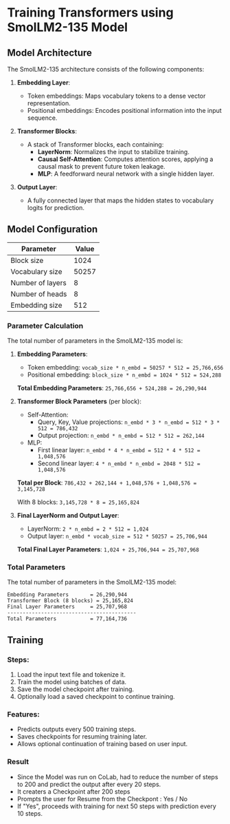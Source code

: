 # Training Transformers using SmolLM2-135 Model

## Model Architecture
The SmolLM2-135 architecture consists of the following components:

1. **Embedding Layer**:
   - Token embeddings: Maps vocabulary tokens to a dense vector representation.
   - Positional embeddings: Encodes positional information into the input sequence.

2. **Transformer Blocks**:
   - A stack of Transformer blocks, each containing:
     - **LayerNorm**: Normalizes the input to stabilize training.
     - **Causal Self-Attention**: Computes attention scores, applying a causal mask to prevent future token leakage.
     - **MLP**: A feedforward neural network with a single hidden layer.

3. **Output Layer**:
   - A fully connected layer that maps the hidden states to vocabulary logits for prediction.

## Model Configuration
| Parameter         | Value |
|-------------------|-------|
| Block size        | 1024  |
| Vocabulary size   | 50257 |
| Number of layers  | 8     |
| Number of heads   | 8     |
| Embedding size    | 512   |

### Parameter Calculation
The total number of parameters in the SmolLM2-135 model is:

1. **Embedding Parameters**:
   - Token embedding: `vocab_size * n_embd = 50257 * 512 = 25,766,656`
   - Positional embedding: `block_size * n_embd = 1024 * 512 = 524,288`

   **Total Embedding Parameters**: `25,766,656 + 524,288 = 26,290,944`

2. **Transformer Block Parameters** (per block):
   - Self-Attention:
     - Query, Key, Value projections: `n_embd * 3 * n_embd = 512 * 3 * 512 = 786,432`
     - Output projection: `n_embd * n_embd = 512 * 512 = 262,144`
   - MLP:
     - First linear layer: `n_embd * 4 * n_embd = 512 * 4 * 512 = 1,048,576`
     - Second linear layer: `4 * n_embd * n_embd = 2048 * 512 = 1,048,576`

   **Total per Block**: `786,432 + 262,144 + 1,048,576 + 1,048,576 = 3,145,728`

   With 8 blocks: `3,145,728 * 8 = 25,165,824`

3. **Final LayerNorm and Output Layer**:
   - LayerNorm: `2 * n_embd = 2 * 512 = 1,024`
   - Output layer: `n_embd * vocab_size = 512 * 50257 = 25,706,944`

   **Total Final Layer Parameters**: `1,024 + 25,706,944 = 25,707,968`

### Total Parameters
The total number of parameters in the SmolLM2-135 model:

```
Embedding Parameters       = 26,290,944
Transformer Block (8 blocks) = 25,165,824
Final Layer Parameters     = 25,707,968
------------------------------------------
Total Parameters           = 77,164,736
```

## Training
### Steps:
1. Load the input text file and tokenize it.
2. Train the model using batches of data.
3. Save the model checkpoint after training.
4. Optionally load a saved checkpoint to continue training.

### Features:
- Predicts outputs every 500 training steps.
- Saves checkpoints for resuming training later.
- Allows optional continuation of training based on user input.

### Result
- Since the Model was run on CoLab, had to reduce the number of steps to 200 and predict the output after every 20 steps.
- It creaters a Checkpoint after 200 steps
- Prompts the user for Resume from the Checkpont : Yes / No
- If "Yes", proceeds with training for next 50 steps with prediction every 10 steps.

